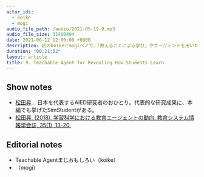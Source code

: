 ```yaml
---
actor_ids:
  - koike
  - mogi
audio_file_path: /audio/2021-05-19-9.mp3
audio_file_size: 31490494
date: 2021-06-12 12:00:00 +0900
description: 初のkoikeとmogiペアで、「教えることによる学び」やエージェントを用いた「教えられる側の学習者」を代替する技術などについて書かれた論文を紹介しました。
duration: "00:21:52"
layout: article
title: 9. Teachable Agent for Revealing How Students Learn
---
```


## Show notes

- [松田昇](https://people.engr.ncsu.edu/nmatsud/index.jp.html)... 日本を代表するAIED研究者のおひとり。代表的な研究成果に、本編でも挙げたSimStudentがある。
- [松田昇. (2018). 学習科学における教育エージェントの動向. 教育システム情報学会誌, 35(1), 13-20.](https://www.jstage.jst.go.jp/article/jsise/35/1/35_350103/_article/-char/ja/)

## Editorial notes

- Teachable Agentまじおもしろい（koike）
- （mogi）
